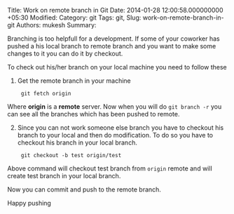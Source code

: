 Title: Work on remote branch in Git
Date: 2014-01-28 12:00:58.000000000 +05:30
Modified: 
Category: git
Tags: git, 
Slug: work-on-remote-branch-in-git
Authors: mukesh
Summary: 

Branching is too helpfull for a development. If some of your coworker has pushed a his local branch to remote branch and you want to make some changes to it you can do it by checkout. 

To check out his/her branch on your local machine you need to follow these

1. Get the remote branch in your machine 

		git fetch origin	
        
 Where **origin** is a **remote** server. Now when you will do `git branch -r` you can see all the branches which has been pushed to remote. 

2. Since you can not work someone else branch you have to checkout his branch to your local and then do modification. To do so you have to checkout his branch in your local branch.

		git checkout -b test origin/test
Above command will checkout test branch from `origin` remote and will create test branch in your local branch. 

Now you can commit and push to the remote branch. 

Happy pushing
